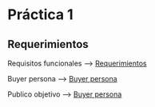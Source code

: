 # Práctica 1
## Requerimientos
Requisitos funcionales --> [Requerimientos](https://docs.google.com/spreadsheets/d/1k0qOR8sLo1TifvUy7zG05dPEm1sihavb-8IFLHADPqU/edit?usp=sharing "Requerimientos")

Buyer persona --> [Buyer persona](./Buyer%20persona.pdf "Requerimientos")

Publico objetivo --> [Buyer persona](https://miro.com/app/board/uXjVPPNc1y0=/?share_link_id=859679331227 "Requerimientos")
